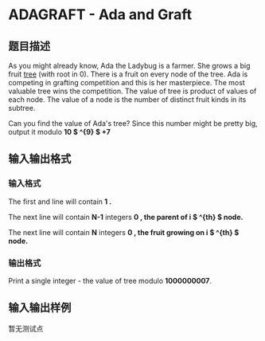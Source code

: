 # ADAGRAFT - Ada and Graft

## 题目描述

As you might already know, Ada the Ladybug is a farmer. She grows a big fruit [tree](https://en.wikipedia.org/wiki/Tree_(data_structure)) (with root in 0). There is a fruit on every node of the tree. Ada is competing in grafting competition and this is her masterpiece. The most valuable tree wins the competition. The value of tree is product of values of each node. The value of a node is the number of distinct fruit kinds in its subtree.

Can you find the value of Ada's tree? Since this number might be pretty big, output it modulo **10 $ ^{9} $ +7**

## 输入输出格式

### 输入格式

The first and line will contain **1 .**

The next line will contain **N-1** integers **0 , the parent of i $ ^{th} $ node.**

The next line will contain **N** integers **0 , the fruit growing on i $ ^{th} $ node.**

### 输出格式

Print a single integer - the value of tree modulo **1000000007**.

## 输入输出样例

暂无测试点

